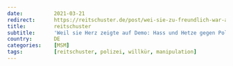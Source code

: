 ```yaml
---
date:          2021-03-21
redirect:      https://reitschuster.de/post/wei-sie-zu-freundlich-war-auf-demo-hass-und-hetze-gegen-polizistin/
title:         reitschuster
subtitle:      'Weil sie Herz zeigte auf Demo: Hass und Hetze gegen Polizistin'
country:       DE
categories:    [MSM]
tags:          [reitschuster, polizei, willkür, manipulation]
---
```


